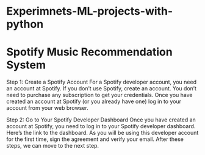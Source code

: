 # Experimnets-ML-projects-with-python


#  Spotify  Music   Recommendation System 
  Step 1: Create a Spotify Account
For a Spotify developer account, you need an account at Spotify. If you don’t use Spotify, create an account. You don’t need to purchase any subscription to get your credentials. Once you have created an account at Spotify (or you already have one) log in to your account from your web browser.

Step 2: Go to Your Spotify Developer Dashboard
Once you have created an account at Spotify, you need to log in to your Spotify developer dashboard. Here’s the link to the dashboard. As you will be using this developer account for the first time, sign the agreement and verify your email. After these steps, we can move to the next step.

